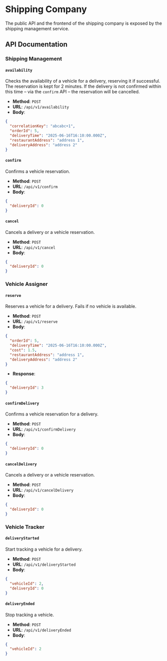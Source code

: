 # Shipping Company

The public API and the frontend of the shipping company is exposed by the shipping management service.

## API Documentation

### Shipping Management

#### `availability`
Checks the availability of a vehicle for a delivery, reserving it if successful.
The reservation is kept for 2 minutes. If the delivery is not confirmed within this time &ndash; via
the `confirm` API &ndash; the reservation will be cancelled.
- **Method**: `POST`
- **URL**: `/api/v1/availability`
- **Body**:
```json
{
  "correlationKey": "abcabc+1",
  "orderId": 5,
  "deliveryTime": "2025-06-16T16:10:00.000Z",
  "restaurantAddress": "address 1",
  "deliveryAddress": "address 2"
}
```

#### `confirm`
Confirms a vehicle reservation.
- **Method**: `POST`
- **URL**: `/api/v1/confirm`
- **Body**:
```json
{
  "deliveryId": 0
}
```

#### `cancel`
Cancels a delivery or a vehicle reservation.
- **Method**: `POST`
- **URL**: `/api/v1/cancel`
- **Body**:
```json
{
  "deliveryId": 0
}
```

### Vehicle Assigner

#### `reserve`
Reserves a vehicle for a delivery. Fails if no vehicle is available.
- **Method**: `POST`
- **URL**: `/api/v1/reserve`
- **Body**:
```json
{
  "orderId": 5,
  "deliveryTime": "2025-06-16T16:10:00.000Z",
  "cost": 1.5,
  "restaurantAddress": "address 1",
  "deliveryAddress": "address 2"
}
```
- **Response**:
```json
{
  "deliveryId": 3
}
```

#### `confirmDelivery`
Confirms a vehicle reservation for a delivery.
- **Method**: `POST`
- **URL**: `/api/v1/confirmDelivery`
- **Body**:
```json
{
  "deliveryId": 0
}
```

#### `cancelDelivery`
Cancels a delivery or a vehicle reservation.
- **Method**: `POST`
- **URL**: `/api/v1/cancelDelivery`
- **Body**:
```json
{
  "deliveryId": 0
}
```

### Vehicle Tracker

#### `deliveryStarted`
Start tracking a vehicle for a delivery.
- **Method**: `POST`
- **URL**: `/api/v1/deliveryStarted`
- **Body**:
```json
{
  "vehicleId": 2,
  "deliveryId": 0
}
```

#### `deliveryEnded`
Stop tracking a vehicle.
- **Method**: `POST`
- **URL**: `/api/v1/deliveryEnded`
- **Body**:
```json
{
  "vehicleId": 2
}
```
